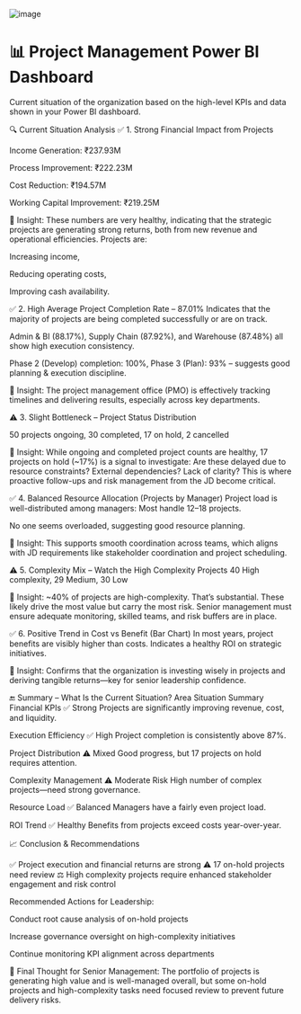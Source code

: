 ![image](https://github.com/user-attachments/assets/2788ee2d-a861-488a-994d-e69d0454398c)
# 📊 Project Management Power BI Dashboard

Current situation of the organization based on the high-level KPIs and data shown in your Power BI dashboard.

🔍 Current Situation Analysis
✅ 1. Strong Financial Impact from Projects

Income Generation: ₹237.93M

Process Improvement: ₹222.23M

Cost Reduction: ₹194.57M

Working Capital Improvement: ₹219.25M

📌 Insight:
These numbers are very healthy, indicating that the strategic projects are generating strong returns, both from new revenue and operational efficiencies. Projects are:

Increasing income,

Reducing operating costs,

Improving cash availability.

✅ 2. High Average Project Completion Rate – 87.01%
Indicates that the majority of projects are being completed successfully or are on track.

Admin & BI (88.17%), Supply Chain (87.92%), and Warehouse (87.48%) all show high execution consistency.

Phase 2 (Develop) completion: 100%, Phase 3 (Plan): 93% – suggests good planning & execution discipline.

📌 Insight:
The project management office (PMO) is effectively tracking timelines and delivering results, especially across key departments.

⚠️ 3. Slight Bottleneck – Project Status Distribution

50 projects ongoing, 30 completed, 17 on hold, 2 cancelled

📌 Insight:
While ongoing and completed project counts are healthy, 17 projects on hold (~17%) is a signal to investigate:
Are these delayed due to resource constraints?
External dependencies? Lack of clarity?
This is where proactive follow-ups and risk management from the JD become critical.

✅ 4. Balanced Resource Allocation (Projects by Manager)
Project load is well-distributed among managers: Most handle 12–18 projects.

No one seems overloaded, suggesting good resource planning.

📌 Insight:
This supports smooth coordination across teams, which aligns with JD requirements like stakeholder coordination and project scheduling.

⚠️ 5. Complexity Mix – Watch the High Complexity Projects
40 High complexity, 29 Medium, 30 Low

📌 Insight:
~40% of projects are high-complexity. That’s substantial.
These likely drive the most value but carry the most risk.
Senior management must ensure adequate monitoring, skilled teams, and risk buffers are in place.

✅ 6. Positive Trend in Cost vs Benefit (Bar Chart)
In most years, project benefits are visibly higher than costs.
Indicates a healthy ROI on strategic initiatives.

📌 Insight:
Confirms that the organization is investing wisely in projects and deriving tangible returns—key for senior leadership confidence.

🔚 Summary – What Is the Current Situation?
Area	Situation	Summary
Financial KPIs	✅ Strong	Projects are significantly improving revenue, cost, and liquidity.

Execution Efficiency	✅ High	Project completion is consistently above 87%.

Project Distribution	⚠️ Mixed	Good progress, but 17 projects on hold requires attention.

Complexity Management	⚠️ Moderate Risk	High number of complex projects—need strong governance.

Resource Load	✅ Balanced	Managers have a fairly even project load.

ROI Trend	✅ Healthy	Benefits from projects exceed costs year-over-year.

📈 Conclusion & Recommendations

✅ Project execution and financial returns are strong
⚠️ 17 on-hold projects need review
⚖️ High complexity projects require enhanced stakeholder engagement and risk control

Recommended Actions for Leadership:

Conduct root cause analysis of on-hold projects

Increase governance oversight on high-complexity initiatives

Continue monitoring KPI alignment across departments

📌 Final Thought for Senior Management:
The portfolio of projects is generating high value and is well-managed overall, but some on-hold projects and high-complexity tasks need focused review to prevent future delivery risks.


